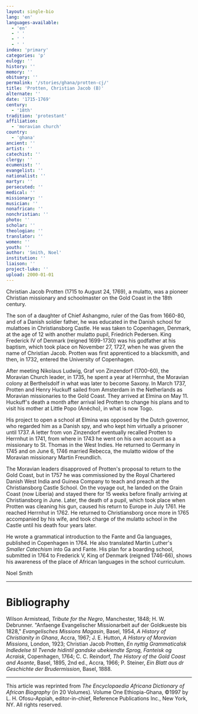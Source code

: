 ```yaml
---
layout: single-bio
lang: 'en'
languages-available:
  - 'en'
  - ' '
  - ' '
  - ' '
index: 'primary'
categories: 'p'
eulogy: ''
history: ''
memory: ''
obituary: ''
permalink: '/stories/ghana/protten-cj/'
title: 'Protten, Christian Jacob (B)'
alternate: ''
date: '1715-1769'
century:
  - '18th'
tradition: 'protestant'
affiliation:
  - 'moravian church'
country:
  - 'ghana'
ancient: ''
artist: ''
catechist: ''
clergy: ''
ecumenist: ''
evangelist: ''
nationalist: ''
martyr: ''
persecuted: ''
medical: ''
missionary: ''
musician: ''
nonafrican: ''
nonchristian: ''
photo: ''
scholar: ''
theologian: ''
translator: ''
women: ''
youth: ''
author: 'Smith, Noel'
institution: ''
liaison: ''
project-luke: ''
upload: 2000-01-01
---
```



Christian Jacob Protten (1715 to August 24, 1769), a mulatto, was a pioneer Christian missionary and schoolmaster on the Gold Coast in the 18th century.

The son of a daughter of Chief Ashangmo, ruler of the Gas from 1660-80, and of a Danish soldier father, he was educated in the Danish school for mulattoes in Christiansborg Castle. He was taken to Copenhagen, Denmark, at the age of 12 with another mulatto pupil, Friedrich Pedersen. King Frederick IV of Denmark (reigned 1699-1730) was his godfather at his baptism, which took place on November 27, 1727, when he was given the name of Christian Jacob. Protten was first apprenticed to a blacksmith, and then, in 1732, entered the University of Copenhagen.

After meeting Nikolaus Ludwig, Graf von Zinzendorf (1700-60), the Moravian Church leader, in 1735, he spent a year at Herrnhut, the Moravian colony at Berthelsdolf in what was later to become Saxony. In March 1737, Protten and Henry Huckuff sailed from Amsterdam in the Netherlands as Moravian missionaries to the Gold Coast. They arrived at Elmina on May 11. Huckuff's death a month after arrival led Protten to change his plans and to visit his mother at Little Popo (An&eacute;cho), in what is now Togo.

His project to open a school at Elmina was opposed by the Dutch governor, who regarded him as a Danish spy, and who kept him virtually a prisoner until 1737. A letter from von Zinzendorf eventually recalled Protten to Herrnhut in 1741, from where in 1743 he went on his own account as a missionary to St. Thomas in the West Indies. He returned to Germany in 1745 and on June 6, 1746 married Rebecca, the mulatto widow of the Moravian missionary Martin Freundlich.

The Moravian leaders disapproved of Protten's proposal to return to the Gold Coast, but in 1757 he was commissioned by the Royal Chartered Danish West India and Guinea Company to teach and preach at the Christiansborg Castle School. On the voyage out, he landed on the Grain Coast (now Liberia) and stayed there for 15 weeks before finally arriving at Christiansborg in June. Later, the death of a pupil, which took place when Protten was cleaning his gun, caused his return to Europe in July 1761. He reached Herrnhut in 1762. He returned to Christiansborg once more in 1765 accompanied by his wife, and took charge of the mulatto school in the Castle until his death four years later.

He wrote a grammatical introduction to the Fante and Ga languages, published in Copenhagen in 1764. He also translated Martin Luther's *Smaller Catechism* into Ga and Fante. His plan for a boarding school, submitted in 1764 to Frederick V, King of Denmark (reigned 1746-66), shows his awareness of the place of African languages in the school curriculum.

Noel Smith

---

# Bibliography

Wilson Armistead, *Tribute for the Negro*, Manchester, 1848; H. W. Debrunner. "Anfaenge Evangelischer Missionarbeit auf der Goldkueste bis 1828," *Evangelisches Missions Magasin*, Basel, 1954, *A History of Christianity in Ghana*, Accra, 1967; J. E. Hutton, *A History of Moravian Missions*, London, 1923; Christian Jacob Protten, *En nyttig Grammaticalsk Indledelse til Tvende hidintil gandske ubekiendte Sprog, Fanteisk og Acraisk*, Copenhagen, 1764; C. C. Reindorf, *The History of the Gold Coast and Asante*, Basel, 1895, 2nd ed., Accra, 1966; P. Steiner, *Ein Blatt aus dr Geschichte der Brudermission*, Basel, 1888.

---

This article was reprinted from *The Encyclopaedia Africana Dictionary of African Biography* (in 20 Volumes). Volume One Ethiopia-Ghana, &copy;1997 by L. H. Ofosu-Appiah, editor-in-chief, Reference Publications Inc., New York, NY. All rights reserved.
